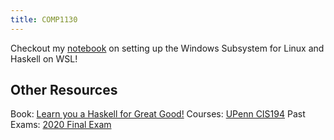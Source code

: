 ```yaml
---
title: COMP1130
---
```

Checkout my [notebook](https://colab.research.google.com/drive/1z8fEhqRe1-JdUAPHaNyJ5kUw0Gfb0oFR?usp=sharing) on setting up the Windows Subsystem for Linux and Haskell on WSL!

## Other Resources
Book: [Learn you a Haskell for Great Good!](http://learnyouahaskell.com/chapters)
Courses: [UPenn CIS194](https://www.seas.upenn.edu/~cis194/spring13/lectures.html)
Past Exams: [2020 Final Exam](https://bit.ly/39MLYfg)
